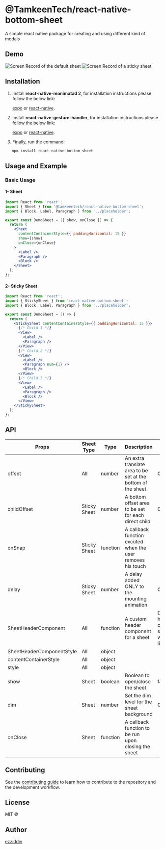 # @TamkeenTech/react-native-bottom-sheet

A simple react native package for creating and using different kind of modals

## Demo

![Screen Record of the default sheet](https://github.com/TamkeenTech/react-native-bottom-sheet/blob/master/example/screenshots/sheet.gif?raw=true) ![Screen Record of a sticky sheet](https://github.com/TamkeenTech/react-native-bottom-sheet/blob/master/example/screenshots/sticky_sheet.gif?raw=true)

## Installation

1. Install **react-native-reanimatad 2**, for installation instructions please follow the below link:

   [expo](https://docs.expo.dev/versions/latest/sdk/reanimated/) or [react-native](https://docs.swmansion.com/react-native-reanimated/docs/fundamentals/installation/).

2. Install **react-native-gesture-handler**, for installation instructions please follow the below link:

   [expo](https://docs.expo.dev/versions/latest/sdk/gesture-handler/) or [react-native](https://docs.swmansion.com/react-native-gesture-handler/docs/installation).

3. Finally, run the command:

```sh
   npm install react-native-bottom-sheet
```

## Usage and Example

### Basic Usage

#### 1- Sheet

```jsx
import React from 'react';
import { Sheet } from '@tamkeentech/react-native-bottom-sheet';
import { Block, Label, Paragraph } from '../placeholder';

export const DemoSheet = ({ show, onClose }) => {
  return (
    <Sheet
      contentContainerStyle={{ paddingHorizontal: 15 }}
      show={show}
      onClose={onClose}
    >
      <Label />
      <Paragraph />
      <Block />
    </Sheet>
  );
};
```

#### 2- Sticky Sheet

```jsx
import React from 'react';
import { StickySheet } from 'react-native-bottom-sheet';
import { Block, Label, Paragraph } from '../placeholder';

export const DemoSheet = () => {
  return (
    <StickySheet contentContainerStyle={{ paddingHorizontal: 15 }}>
      {/* Child 1 */}
      <View>
        <Label />
        <Paragraph />
      </View>
      {/* Child 2 */}
      <View>
        <Label />
        <Paragraph num={1} />
        <Block />
      </View>
      {/* Child 3 */}
      <View>
        <Label />
        <Paragraph />
        <Block />
      </View>
    </StickySheet>
  );
};
```

## API

| Props                     | Sheet Type   | Type     | Description                                                  | Default                                           |
| ------------------------- | ------------ | -------- | ------------------------------------------------------------ | ------------------------------------------------- |
| offset                    | All          | number   | An extra translate area to be set at the bottom of the sheet | 0                                                 |
| childOffset               | Sticky Sheet | number   | A bottom offset area to be set for each direct child         | 0                                                 |
| onSnap                    | Sticky Sheet | function | A callback function excuted when the user removes his touch  |                                                   |
| delay                     | Sticky Sheet | number   | A delay added ONLY to the mounting animation                 | 0                                                 |
| SheetHeaderComponent      | All          | function | A custom header component for a sheet                        | Default header component shipped with the library |
| SheetHeaderComponentStyle | All          | object   |                                                              |                                                   |
| contentContainerStyle     | All          | object   |                                                              |                                                   |
| style                     | All          | object   |                                                              |                                                   |
| show                      | Sheet        | boolean  | Boolean to open/close the sheet                              | false                                             |
| dim                       | Sheet        | number   | Set the dim level for the sheet background                   | 0.8                                               |
| onClose                   | Sheet        | function | A callback function to be run upon closing the sheet         |                                                   |

## Contributing

See the [contributing guide](CONTRIBUTING.md) to learn how to contribute to the repository and the development workflow.

## License

MIT ©

## Author

[ezziddin](https://github.com/ezziddin)
